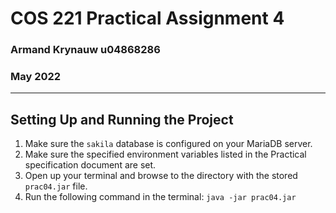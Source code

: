 # **COS 221 Practical Assignment 4**
### **Armand Krynauw u04868286**
### **May 2022**
---

**Setting Up and Running the Project**
---
1. Make sure the `sakila` database is configured on your MariaDB server. 
2. Make sure the specified environment variables listed in the Practical specification document are set.
3. Open up your terminal and browse to the directory with the stored `prac04.jar` file.
4. Run the following command in the terminal: `java -jar prac04.jar`